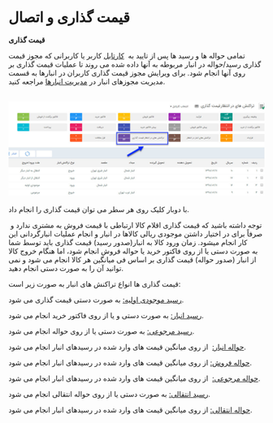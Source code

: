 # قیمت گذاری و اتصال    

**قیمت گذاری**

تمامی حواله ها و رسید ها پس از تایید به  [کارتابل](../../CRM/CourseOfPresentation.md) کاربر یا کاربرانی که مجوز قیمت گذاری رسید/حواله در انبار مربوطه به آنها داده شده می روند تا عملیات قیمت گذاری بر روی آنها انجام شود. برای ویرایش مجوز قیمت گذاری کاربران در انبارها به قسمت مدیریت مجوزهای انبار در [مدیریت انبارها](Setting\Warehousemanagement.md) مراجعه کنید.

 ![](GheymatGozari.jpg)

با دوبار کلیک روی هر سطر می توان قیمت گذاری را انجام داد.

 توجه داشته باشید که قیمت گذاری اقلام کالا ارتباطی با قیمت فروش به مشتری ندارد و صرفاً برای در اختیار داشتن موجودی ریالی کالاها در انبار و انجام عملیات انبارگردانی این کار انجام میشود. زمان ورود کالا به انبار(صدور رسید) قیمت گذاری باید توسط شما به صورت دستی یا از روی فاکتور خرید یا حواله فروش انجام شود، اما هنگام خروج کالا از انبار (صدور حواله) قیمت گذاری بر اساس فی میانگین هر کالا انجام می شود و نمی توانید آن را به صورت دستی انجام دهید.

قیمت گذاری ها انواع تراکنش های انبار به صورت زیر است:

[رسید موجودی اولیه:](InventoryTransactions/InitialInventoryStocks.md) به صورت دستی قیمت گذاری می شود.

[رسید انبار:](InventoryTransactions/WarehouseReceipt.md) به صورت دستی و یا از روی فاکتور خرید انجام می شود.

[رسید مرجوعی:](InventoryTransactions/RefundReceipts.md) به صورت دستی یا از روی حواله انجام می شود.

[حواله انبار:](InventoryTransactions/StockTransfer.md)  از روی میانگین قیمت های وارد شده در رسیدهای انبار انجام می شود. 

[حواله فروش:](InventoryTransactions/StockTransferSale.md) از روی میانگین قیمت های وارد شده در رسیدهای انبار انجام می شود. 

[حواله مرجوعی:](InventoryTransactions/RefundStockTransfer.md)  از روی میانگین قیمت های وارد شده در رسیدهای انبار انجام می شود.

[رسید انتقالی:](Buysaleswarehouse\Warehouses\StockTransfer.md) به صورت دستی یا از روی حواله انتقالی انجام می شود.

[حواله انتقالی:](Buysaleswarehouse\Warehouses\StockTransfer.md) از روی میانگین قیمت های وارد شده در رسیدهای انبار انجام می شود.